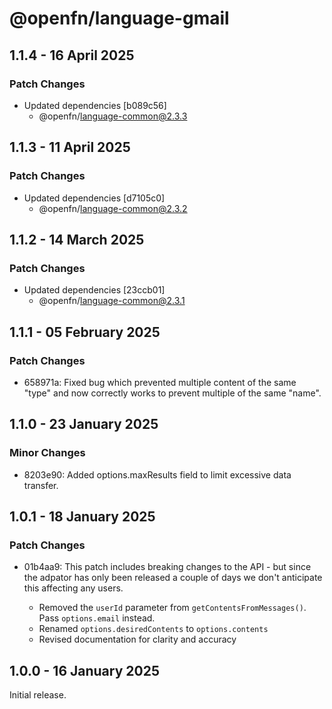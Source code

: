 # @openfn/language-gmail

## 1.1.4 - 16 April 2025

### Patch Changes

* Updated dependencies \[b089c56]
  * @openfn/language-common@2.3.3

## 1.1.3 - 11 April 2025

### Patch Changes

* Updated dependencies \[d7105c0]
  * @openfn/language-common@2.3.2

## 1.1.2 - 14 March 2025

### Patch Changes

* Updated dependencies \[23ccb01]
  * @openfn/language-common@2.3.1

## 1.1.1 - 05 February 2025

### Patch Changes

* 658971a: Fixed bug which prevented multiple content of the same "type" and now
  correctly works to prevent multiple of the same "name".

## 1.1.0 - 23 January 2025

### Minor Changes

* 8203e90: Added options.maxResults field to limit excessive data transfer.

## 1.0.1 - 18 January 2025

### Patch Changes

* 01b4aa9: This patch includes breaking changes to the API - but since the
  adpator has only been released a couple of days we don't anticipate this
  affecting any users.

  * Removed the `userId` parameter from `getContentsFromMessages()`. Pass
    `options.email` instead.
  * Renamed `options.desiredContents` to `options.contents`
  * Revised documentation for clarity and accuracy

## 1.0.0 - 16 January 2025

Initial release.
